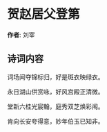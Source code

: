 # 贺赵居父登第

**作者**: 刘宰

## 诗词内容

词场闻夺锦标归，好是斑衣映绿衣。

永日湖山供赏咏，好风宫殿正清微。

堂新六桂光宸翰，庭秀双芝焕彩闱。

肯向长安夸得意，妙年伯玉已知非。

